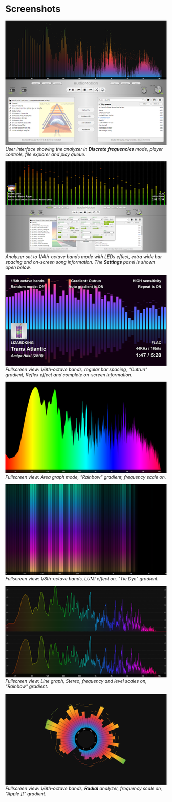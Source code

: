 # Screenshots

![screenshot1](img/screenshot1.png)
*User interface showing the analyzer in **Discrete frequencies** mode, player controls, file explorer and play queue.*

![screenshot2](img/screenshot2.png)
*Analyzer set to 1/4th-octave bands mode with LEDs effect, extra wide bar spacing and on-screen song information. The **Settings** panel is shown open below.*

![screenshot3](img/screenshot3.png)
*Fullscreen view: 1/6th-octave bands, regular bar spacing, "Outrun" gradient, Reflex effect and complete on-screen information.*

![screenshot4](img/screenshot4.png)
*Fullscreen view: Area graph mode, "Rainbow" gradient, frequency scale on.*

![screenshot5](img/screenshot5.png)
*Fullscreen view: 1/8th-octave bands, LUMI effect on, "Tie Dye" gradient.*

![screenshot6](img/screenshot6.png)
*Fullscreen view: Line graph, Stereo, frequency and level scales on, "Rainbow" gradient.*

![screenshot7](img/screenshot7.png)
*Fullscreen view: 1/6th-octave bands, **Radial** analyzer, frequency scale on, "Apple ][" gradient.*

